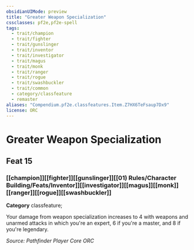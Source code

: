 ```yaml
---
obsidianUIMode: preview
title: "Greater Weapon Specialization"
cssclasses: pf2e,pf2e-spell
tags:
  - trait/champion
  - trait/fighter
  - trait/gunslinger
  - trait/inventor
  - trait/investigator
  - trait/magus
  - trait/monk
  - trait/ranger
  - trait/rogue
  - trait/swashbuckler
  - trait/common
  - category/classfeature
  - remaster
aliases: "Compendium.pf2e.classfeatures.Item.Z7HX6TeFsaup7Dx9"
license: ORC
---
```

# Greater Weapon Specialization
## Feat 15
### [[champion]][[fighter]][[gunslinger]][[01) Rules/Character Building/Feats/Inventor]][[investigator]][[magus]][[monk]][[ranger]][[rogue]][[swashbuckler]]

**Category** classfeature; 




Your damage from weapon specialization increases to 4 with weapons and unarmed attacks in which you're an expert, 6 if you're a master, and 8 if you're legendary.

*Source: Pathfinder Player Core*
*ORC*